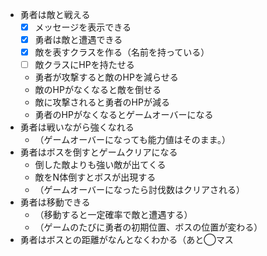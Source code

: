 - 勇者は敵と戦える
    - [x] メッセージを表示できる
    - [x] 勇者は敵と遭遇できる
    - [x] 敵を表すクラスを作る（名前を持っている）
    - [ ] 敵クラスにHPを持たせる
    - 勇者が攻撃すると敵のHPを減らせる
    - 敵のHPがなくなると敵を倒せる
    - 敵に攻撃されると勇者のHPが減る
    - 勇者のHPがなくなるとゲームオーバーになる
- 勇者は戦いながら強くなれる
    - （ゲームオーバーになっても能力値はそのまま。）
- 勇者はボスを倒すとゲームクリアになる
    - 倒した敵よりも強い敵が出てくる
    - 敵をN体倒すとボスが出現する
    - （ゲームオーバーになったら討伐数はクリアされる）
- 勇者は移動できる
    - （移動すると一定確率で敵と遭遇する）
    - （ゲームのたびに勇者の初期位置、ボスの位置が変わる）
- 勇者はボスとの距離がなんとなくわかる（あと◯マス
